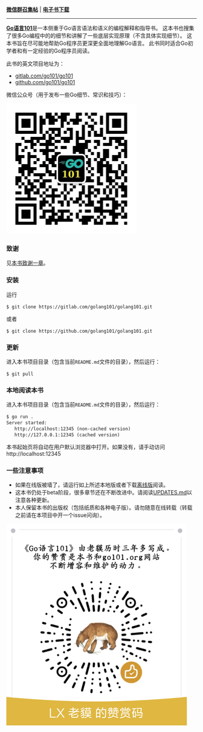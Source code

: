 **[微信群召集帖](https://github.com/golang101/golang101/issues/11)** | **[电子书下载](https://github.com/golang101/golang101/releases)**

----

[<b>Go语言101</b>](https://gfw.go101.org)是一本侧重于Go语言语法和语义的编程解释和指导书。
这本书也搜集了很多Go编程中的的细节和讲解了一些底层实现原理（不含具体实现细节）。
这本书旨在尽可能地帮助Go程序员更深更全面地理解Go语言。
此书同时适合Go初学者和有一定经验的Go程序员阅读。

此书的英文项目地址为：
* [gitlab.com/go101/go101](https://gitlab.com/go101/go101)
* [github.com/go101/go101](https://github.com/go101/go101)

微信公众号（用于发布一些Go细节、常识和技巧）：

![](articles/res/101-group-qrcode-2.jpg?raw=true)

### 致谢

见[本书致谢一章](https://gfw.go101.org/article/acknowledgements.html)。

### 安装

运行

```
$ git clone https://gitlab.com/golang101/golang101.git
```

或者

```
$ git clone https://github.com/golang101/golang101.git
```


### 更新

进入本书项目目录（包含当前`README.md`文件的目录），然后运行：

```
$ git pull
```

### 本地阅读本书


进入本书项目目录（包含当前`README.md`文件的目录），然后运行：

```
$ go run .
Server started:
   http://localhost:12345 (non-cached version)
   http://127.0.0.1:12345 (cached version)
```

本书起始页将自动在用户默认浏览器中打开。如果没有，请手动访问http://localhost:12345

### 一些注意事项

* 如果在线版被墙了，请运行如上所述本地版或者下载[离线版](https://github.com/golang101/golang101/releases)阅读。
* 这本书仍处于beta阶段，很多章节还在不断改进中。请阅读[UPDATES.md](UPDATES.md)以注意各种更新。
* 本人保留本书的出版权（包括纸质和各种电子版）。请勿随意在线转载（转载之前请在本项目中开一个issue问询）。

![](articles/res/101-reward-qrcode-5.png?raw=true)
